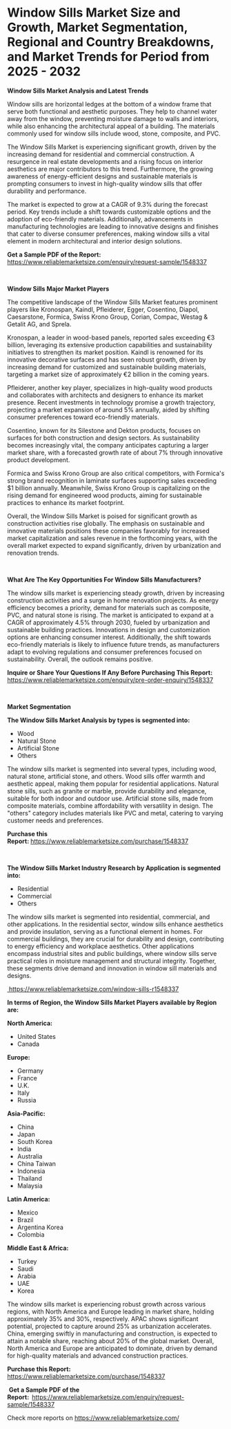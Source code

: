 <p><h1>Window Sills Market Size and Growth, Market Segmentation, Regional and Country Breakdowns, and Market Trends for Period from 2025 -  2032</h1></p><p><strong>Window Sills Market Analysis and Latest Trends</strong></p>
<p><p>Window sills are horizontal ledges at the bottom of a window frame that serve both functional and aesthetic purposes. They help to channel water away from the window, preventing moisture damage to walls and interiors, while also enhancing the architectural appeal of a building. The materials commonly used for window sills include wood, stone, composite, and PVC.</p><p>The Window Sills Market is experiencing significant growth, driven by the increasing demand for residential and commercial construction. A resurgence in real estate developments and a rising focus on interior aesthetics are major contributors to this trend. Furthermore, the growing awareness of energy-efficient designs and sustainable materials is prompting consumers to invest in high-quality window sills that offer durability and performance.</p><p>The market is expected to grow at a CAGR of 9.3% during the forecast period. Key trends include a shift towards customizable options and the adoption of eco-friendly materials. Additionally, advancements in manufacturing technologies are leading to innovative designs and finishes that cater to diverse consumer preferences, making window sills a vital element in modern architectural and interior design solutions.</p></p>
<p><strong>Get a Sample PDF of the Report:&nbsp;</strong> <a href="https://www.reliablemarketsize.com/enquiry/request-sample/1548337?utm_campaign=1845&utm_medium=2&utm_source=Github&utm_content=ia&utm_term=08022025&utm_id=window-sills">https://www.reliablemarketsize.com/enquiry/request-sample/1548337</a></p>
<p>&nbsp;</p>
<p><strong>Window Sills Major Market Players</strong></p>
<p><p>The competitive landscape of the Window Sills Market features prominent players like Kronospan, Kaindl, Pfleiderer, Egger, Cosentino, Diapol, Caesarstone, Formica, Swiss Krono Group, Corian, Compac, Westag & Getalit AG, and Sprela. </p><p>Kronospan, a leader in wood-based panels, reported sales exceeding €3 billion, leveraging its extensive production capabilities and sustainability initiatives to strengthen its market position. Kaindl is renowned for its innovative decorative surfaces and has seen robust growth, driven by increasing demand for customized and sustainable building materials, targeting a market size of approximately €2 billion in the coming years.</p><p>Pfleiderer, another key player, specializes in high-quality wood products and collaborates with architects and designers to enhance its market presence. Recent investments in technology promise a growth trajectory, projecting a market expansion of around 5% annually, aided by shifting consumer preferences toward eco-friendly materials.</p><p>Cosentino, known for its Silestone and Dekton products, focuses on surfaces for both construction and design sectors. As sustainability becomes increasingly vital, the company anticipates capturing a larger market share, with a forecasted growth rate of about 7% through innovative product development.</p><p>Formica and Swiss Krono Group are also critical competitors, with Formica's strong brand recognition in laminate surfaces supporting sales exceeding $1 billion annually. Meanwhile, Swiss Krono Group is capitalizing on the rising demand for engineered wood products, aiming for sustainable practices to enhance its market footprint.</p><p>Overall, the Window Sills Market is poised for significant growth as construction activities rise globally. The emphasis on sustainable and innovative materials positions these companies favorably for increased market capitalization and sales revenue in the forthcoming years, with the overall market expected to expand significantly, driven by urbanization and renovation trends.</p></p>
<p>&nbsp;</p>
<p><strong>What Are The Key Opportunities For Window Sills Manufacturers?</strong></p>
<p><p>The window sills market is experiencing steady growth, driven by increasing construction activities and a surge in home renovation projects. As energy efficiency becomes a priority, demand for materials such as composite, PVC, and natural stone is rising. The market is anticipated to expand at a CAGR of approximately 4.5% through 2030, fueled by urbanization and sustainable building practices. Innovations in design and customization options are enhancing consumer interest. Additionally, the shift towards eco-friendly materials is likely to influence future trends, as manufacturers adapt to evolving regulations and consumer preferences focused on sustainability. Overall, the outlook remains positive.</p></p>
<p><strong>Inquire or Share Your Questions If Any Before Purchasing This Report:</strong> <a href="https://www.reliablemarketsize.com/enquiry/pre-order-enquiry/1548337?utm_campaign=1845&utm_medium=2&utm_source=Github&utm_content=ia&utm_term=08022025&utm_id=window-sills">https://www.reliablemarketsize.com/enquiry/pre-order-enquiry/1548337</a></p>
<p>&nbsp;</p>
<p><strong>Market Segmentation</strong></p>
<p><strong>The Window Sills Market Analysis by types is segmented into:</strong></p>
<p><ul><li>Wood</li><li>Natural Stone</li><li>Artificial Stone</li><li>Others</li></ul></p>
<p><p>The window sills market is segmented into several types, including wood, natural stone, artificial stone, and others. Wood sills offer warmth and aesthetic appeal, making them popular for residential applications. Natural stone sills, such as granite or marble, provide durability and elegance, suitable for both indoor and outdoor use. Artificial stone sills, made from composite materials, combine affordability with versatility in design. The "others" category includes materials like PVC and metal, catering to varying customer needs and preferences.</p></p>
<p><strong>Purchase this Report:&nbsp;</strong><a href="https://www.reliablemarketsize.com/purchase/1548337?utm_campaign=1845&utm_medium=2&utm_source=Github&utm_content=ia&utm_term=08022025&utm_id=window-sills">https://www.reliablemarketsize.com/purchase/1548337</a></p>
<p>&nbsp;</p>
<p><strong>The Window Sills Market Industry Research by Application is segmented into:</strong></p>
<p><ul><li>Residential</li><li>Commercial</li><li>Others</li></ul></p>
<p><p>The window sills market is segmented into residential, commercial, and other applications. In the residential sector, window sills enhance aesthetics and provide insulation, serving as a functional element in homes. For commercial buildings, they are crucial for durability and design, contributing to energy efficiency and workplace aesthetics. Other applications encompass industrial sites and public buildings, where window sills serve practical roles in moisture management and structural integrity. Together, these segments drive demand and innovation in window sill materials and designs.</p></p>
<p><a href="https://www.reliablemarketsize.com/window-sills-r1548337?utm_campaign=1845&utm_medium=2&utm_source=Github&utm_content=ia&utm_term=08022025&utm_id=window-sills">&nbsp;https://www.reliablemarketsize.com/window-sills-r1548337</a></p>
<p><strong>In terms of Region, the Window Sills Market Players available by Region are:</strong></p>
<p>
    <p> <strong> North America: </strong>
        <ul>
            <li>United States</li>
            <li>Canada</li>
        </ul>
        </p> 
    <p> <strong> Europe: </strong>
        <ul>
            <li>Germany</li>
            <li>France</li>
            <li>U.K.</li>
            <li>Italy</li>
            <li>Russia</li>
        </ul>
        </p> 
    <p> <strong> Asia-Pacific: </strong>
        <ul>
            <li>China</li>
            <li>Japan</li>
            <li>South Korea</li>
            <li>India</li>
            <li>Australia</li>
            <li>China Taiwan</li>
            <li>Indonesia</li>
            <li>Thailand</li>
            <li>Malaysia</li>
        </ul>
        </p> 
    <p> <strong> Latin America: </strong>
        <ul>
            <li>Mexico</li>
            <li>Brazil</li>
            <li>Argentina Korea</li>
            <li>Colombia</li>
        </ul>
        </p> 
    <p> <strong> Middle East & Africa: </strong>
        <ul>
            <li>Turkey</li>
            <li>Saudi</li>
            <li>Arabia</li>
            <li>UAE</li>
            <li>Korea</li>
        </ul>
    </p>
    </p>
<p><p>The window sills market is experiencing robust growth across various regions, with North America and Europe leading in market share, holding approximately 35% and 30%, respectively. APAC shows significant potential, projected to capture around 25% as urbanization accelerates. China, emerging swiftly in manufacturing and construction, is expected to attain a notable share, reaching about 20% of the global market. Overall, North America and Europe are anticipated to dominate, driven by demand for high-quality materials and advanced construction practices.</p></p>
<p><strong>Purchase this Report: </strong><a href="https://www.reliablemarketsize.com/purchase/1548337?utm_campaign=1845&utm_medium=2&utm_source=Github&utm_content=ia&utm_term=08022025&utm_id=window-sills">https://www.reliablemarketsize.com/purchase/1548337</a></p>
<p>&nbsp;<strong>Get a Sample PDF of the Report:&nbsp;&nbsp;</strong><a href="https://www.reliablemarketsize.com/enquiry/request-sample/1548337?utm_campaign=1845&utm_medium=2&utm_source=Github&utm_content=ia&utm_term=08022025&utm_id=window-sills">https://www.reliablemarketsize.com/enquiry/request-sample/1548337</a></p>
<p><strong></strong></p>
<p>Check more reports on <a href="https://www.reliablemarketsize.com/?utm_campaign=1845&utm_medium=2&utm_source=Github&utm_content=ia&utm_term=08022025&utm_id=window-sills">https://www.reliablemarketsize.com/</a></p>